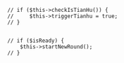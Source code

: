 		// if ($this->checkIsTianHu()) {
        //     $this->triggerTianhu = true;
        // }


        // if ($isReady) {
            $this->startNewRound();   
        // }